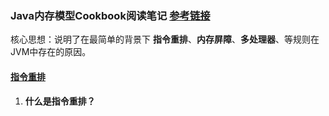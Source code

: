 ### Java内存模型Cookbook阅读笔记 [参考链接](http://ifeve.com/jmm-cookbook/)

核心思想：说明了在最简单的背景下 **指令重排**、**内存屏障**、**多处理器**、等规则在JVM中存在的原因。

#### [指令重排](http://ifeve.com/jmm-cookbook-reorderings/)

1. **什么是指令重排？**
    
    


